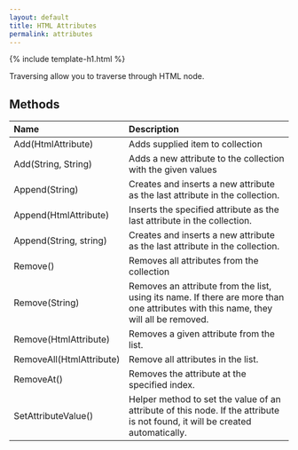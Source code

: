 ```yaml
---
layout: default
title: HTML Attributes
permalink: attributes
---
```


{% include template-h1.html %}

Traversing allow you to traverse through HTML node.

## Methods

| Name | Description |
| :--- | :---------- |
| Add(HtmlAttribute) | Adds supplied item to collection |
| Add(String, String) | Adds a new attribute to the collection with the given values |
| Append(String) | Creates and inserts a new attribute as the last attribute in the collection. |
| Append(HtmlAttribute) | Inserts the specified attribute as the last attribute in the collection. |
| Append(String, string) | Creates and inserts a new attribute as the last attribute in the collection. |
| Remove() | Removes all attributes from the collection |
| Remove(String) | Removes an attribute from the list, using its name. If there are more than one attributes with this name, they will all be removed. |
| Remove(HtmlAttribute) | Removes a given attribute from the list. |
| RemoveAll(HtmlAttribute) | Remove all attributes in the list. |
| RemoveAt() | Removes the attribute at the specified index. |
| SetAttributeValue() | Helper method to set the value of an attribute of this node. If the attribute is not found, it will be created automatically. |
